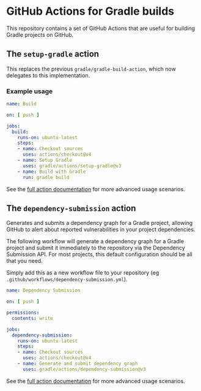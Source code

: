 # GitHub Actions for Gradle builds

This repository contains a set of GitHub Actions that are useful for building Gradle projects on GitHub.

## The `setup-gradle` action

This replaces the previous `gradle/gradle-build-action`, which now delegates to this implementation.

### Example usage

```yaml
name: Build

on: [ push ]

jobs:
  build:
    runs-on: ubuntu-latest
    steps:
    - name: Checkout sources
      uses: actions/checkout@v4
    - name: Setup Gradle
      uses: gradle/actions/setup-gradle@v3
    - name: Build with Gradle
      run: gradle build
```

See the [full action documentation](setup-gradle/README.md) for more advanced usage scenarios.

## The `dependency-submission` action

Generates and submits a dependency graph for a Gradle project, allowing GitHub to alert about reported vulnerabilities in your project dependencies.

The following workflow will generate a dependency graph for a Gradle project and submit it immediately to the repository via the
Dependency Submission API. For most projects, this default configuration should be all that you need.

Simply add this as a new workflow file to your repository (eg `.github/workflows/dependency-submission.yml`).

```yaml
name: Dependency Submission

on: [ push ]

permissions:
  contents: write

jobs:
  dependency-submission:
    runs-on: ubuntu-latest
    steps:
    - name: Checkout sources
      uses: actions/checkout@v4
    - name: Generate and submit dependency graph
      uses: gradle/actions/dependency-submission@v3
```

See the [full action documentation](dependency-submission/README.md) for more advanced usage scenarios.
